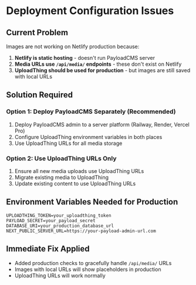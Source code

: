 # Deployment Configuration Issues

## Current Problem
Images are not working on Netlify production because:

1. **Netlify is static hosting** - doesn't run PayloadCMS server
2. **Media URLs use `/api/media/` endpoints** - these don't exist on Netlify
3. **UploadThing should be used for production** - but images are still saved with local URLs

## Solution Required

### Option 1: Deploy PayloadCMS Separately (Recommended)
1. Deploy PayloadCMS admin to a server platform (Railway, Render, Vercel Pro)
2. Configure UploadThing environment variables in both places
3. Use UploadThing URLs for all media storage

### Option 2: Use UploadThing URLs Only
1. Ensure all new media uploads use UploadThing URLs
2. Migrate existing media to UploadThing
3. Update existing content to use UploadThing URLs

## Environment Variables Needed for Production
```
UPLOADTHING_TOKEN=your_uploadthing_token
PAYLOAD_SECRET=your_payload_secret
DATABASE_URI=your_production_database_url
NEXT_PUBLIC_SERVER_URL=https://your-payload-admin-url.com
```

## Immediate Fix Applied
- Added production checks to gracefully handle `/api/media/` URLs
- Images with local URLs will show placeholders in production
- UploadThing URLs will work normally
